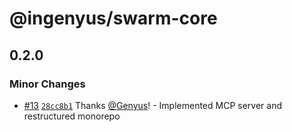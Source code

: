 # @ingenyus/swarm-core

## 0.2.0

### Minor Changes

- [#13](https://github.com/Genyus/swarm/pull/13) [`28cc8b1`](https://github.com/Genyus/swarm/commit/28cc8b105229db1ae551a71ce403b7c12e1fb76d) Thanks [@Genyus](https://github.com/Genyus)! - Implemented MCP server and restructured monorepo
